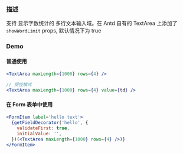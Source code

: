 ### 描述

支持 显示字数统计的 多行文本输入域。在 Antd 自有的 TextArea 上添加了 `showWordLimit` props, 默认情况下为 true

### Demo

#### 普通使用

```jsx
<TextArea maxLength={1000} rows={4} />
```

```jsx
// 受控模式
<TextArea maxLength={1000} rows={4} value={td} />
```

#### 在 Form 表单中使用

```jsx
<FormItem label='hello text'>
  {getFieldDecorator('hello', {
    validateFirst: true,
    initialValue: '',
  })(<TextArea maxLength={1000} rows={4} />)}
</FormItem>
```
